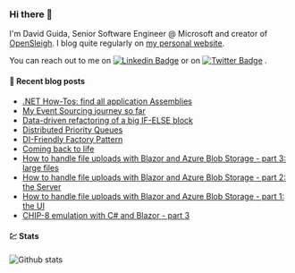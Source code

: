 ### Hi there 👋

I'm David Guida, Senior Software Engineer @ Microsoft and creator of [OpenSleigh](https://github.com/mizrael/OpenSleigh). I blog quite regularly on [my personal website](https://www.davidguida.net).

You can reach out to me on [![Linkedin Badge](https://img.shields.io/badge/-LinkedIn-blue?style=flat-square&logo=Linkedin&logoColor=white&link=https://www.linkedin.com/in/davideguida/)](https://www.linkedin.com/in/davideguida/) or on
[![Twitter Badge](https://img.shields.io/badge/-Twitter-1ca0f1?style=flat-square&labelColor=1ca0f1&logo=twitter&logoColor=white&link=https://twitter.com/davideguida82)](https://twitter.com/davideguida82) .


#### 📗 Recent blog posts
<!--START_SECTION:feed-->
* [.NET How-Tos: find all application Assemblies](https:&#x2F;&#x2F;www.davidguida.net&#x2F;how-to-find-all-application-assemblies)
* [My Event Sourcing journey so far](https:&#x2F;&#x2F;www.davidguida.net&#x2F;my-event-sourcing-journey-so-far&#x2F;)
* [Data-driven refactoring of a big IF-ELSE block](https:&#x2F;&#x2F;www.davidguida.net&#x2F;refactoring-if-else&#x2F;)
* [Distributed Priority Queues](https:&#x2F;&#x2F;www.davidguida.net&#x2F;distributed-priority-queues&#x2F;)
* [DI-Friendly Factory Pattern](https:&#x2F;&#x2F;www.davidguida.net&#x2F;di-friendly-factory-pattern&#x2F;)
* [Coming back to life](https:&#x2F;&#x2F;www.davidguida.net&#x2F;coming-back-to-life&#x2F;)
* [How to handle file uploads with Blazor and Azure Blob Storage - part 3: large files](https:&#x2F;&#x2F;www.davidguida.net&#x2F;blazor-file-upload-azure-blob-storage-part-3&#x2F;)
* [How to handle file uploads with Blazor and Azure Blob Storage - part 2: the Server](https:&#x2F;&#x2F;www.davidguida.net&#x2F;blazor-file-upload-azure-blob-storage-part-2&#x2F;)
* [How to handle file uploads with Blazor and Azure Blob Storage - part 1: the UI](https:&#x2F;&#x2F;www.davidguida.net&#x2F;blazor-file-upload-azure-blob-storage-part-1&#x2F;)
* [CHIP-8 emulation with C# and Blazor - part 3](https:&#x2F;&#x2F;www.davidguida.net&#x2F;chip8-emulator-csharp-net-core-blazor-part3&#x2F;)
<!--END_SECTION:feed-->

#### 💹 Stats

![Github stats](https://github-readme-stats.vercel.app/api?username=mizrael&show_icons=true&hide_border=true)


<!--
**mizrael/mizrael** is a ✨ _special_ ✨ repository because its `README.md` (this file) appears on your GitHub profile.

Here are some ideas to get you started:

- 🔭 I’m currently working on ...
- 🌱 I’m currently learning ...
- 👯 I’m looking to collaborate on ...
- 🤔 I’m looking for help with ...
- 💬 Ask me about ...
- 📫 How to reach me: ...
- 😄 Pronouns: ...
- ⚡ Fun fact: ...
-->

